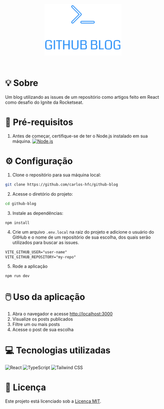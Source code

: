 <p align="center">
  <img src="./public/logo.png" width="250" /> 
</p>

<br/>

# :bulb: Sobre

Um blog utilizando as issues de um repositório como artigos feito em React como desafio do Ignite da Rocketseat.

# :page_with_curl: Pré-requisitos

1. Antes de começar, certifique-se de ter o Node.js instalado em sua máquina. 
    <a href="https://nodejs.org">
      <img width="30" src="https://user-images.githubusercontent.com/25181517/183568594-85e280a7-0d7e-4d1a-9028-c8c2209e073c.png" alt="Node.js" title="Node.js"/>
    </a>

# :gear: Configuração

1. Clone o repositório para sua máquina local:

```bash
git clone https://github.com/carlos-hfc/github-blog
```

2. Acesse o diretório do projeto:

```bash
cd github-blog
```

3. Instale as dependências:

```bash
npm install
```

4. Crie um arquivo `.env.local` na raiz do projeto e adicione o usuário do GitHub e o nome de um repositório de sua escolha, dos quais serão utilizados para buscar as issues.

```env
VITE_GITHUB_USER="user-name"
VITE_GITHUB_REPOSITORY="my-repo"
```

5. Rode a aplicação

```bash
npm run dev
```

# :computer_mouse: Uso da aplicação

1. Abra o navegador e acesse [http://localhost:3000](http://localhost:3000)
2. Visualize os posts publicados
3. Filtre um ou mais posts
4. Acesse o post de sua escolha


# :computer: Tecnologias utilizadas

<p float="left">
  <img width="50" src="https://user-images.githubusercontent.com/25181517/183897015-94a058a6-b86e-4e42-a37f-bf92061753e5.png" alt="React" title="React"/>
  <img width="50" src="https://user-images.githubusercontent.com/25181517/183890598-19a0ac2d-e88a-4005-a8df-1ee36782fde1.png" alt="TypeScript" title="TypeScript"/>
  <img width="50" src="https://user-images.githubusercontent.com/25181517/202896760-337261ed-ee92-4979-84c4-d4b829c7355d.png" alt="Tailwind CSS" title="Tailwind CSS"/>
</p>

# :page_facing_up: Licença

Este projeto está licenciado sob a [Licença MIT](LICENSE).
